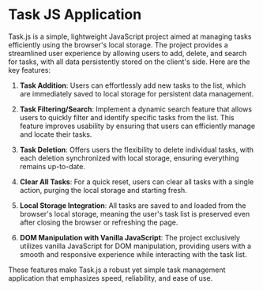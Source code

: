 # Task JS Application

Task.js is a simple, lightweight JavaScript project aimed at managing tasks efficiently using the browser's local storage. The project provides a streamlined user experience by allowing users to add, delete, and search for tasks, with all data persistently stored on the client's side. Here are the key features:

1. **Task Addition**: Users can effortlessly add new tasks to the list, which are immediately saved to local storage for persistent data management.

2. **Task Filtering/Search**: Implement a dynamic search feature that allows users to quickly filter and identify specific tasks from the list. This feature improves usability by ensuring that users can efficiently manage and locate their tasks.

3. **Task Deletion**: Offers users the flexibility to delete individual tasks, with each deletion synchronized with local storage, ensuring everything remains up-to-date.

4. **Clear All Tasks**: For a quick reset, users can clear all tasks with a single action, purging the local storage and starting fresh.

5. **Local Storage Integration**: All tasks are saved to and loaded from the browser's local storage, meaning the user's task list is preserved even after closing the browser or refreshing the page.

6. **DOM Manipulation with Vanilla JavaScript**: The project exclusively utilizes vanilla JavaScript for DOM manipulation, providing users with a smooth and responsive experience while interacting with the task list.

These features make Task.js a robust yet simple task management application that emphasizes speed, reliability, and ease of use.